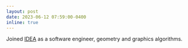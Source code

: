 ```yaml
---
layout: post
date: 2023-06-12 07:59:00-0400
inline: true
---
```


Joined [IDEA](https://www.idea.edu.cn/) as a software engineer, geometry and graphics algorithms.
